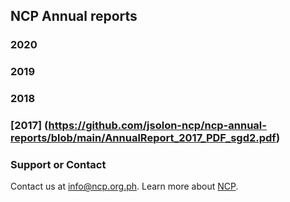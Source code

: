 ## NCP Annual reports

### 2020

### 2019

### 2018

### [2017] (https://github.com/jsolon-ncp/ncp-annual-reports/blob/main/AnnualReport_2017_PDF_sgd2.pdf)

### Support or Contact

Contact us at info@ncp.org.ph.
Learn more about  [NCP](http://www.ncp.org.ph/).
